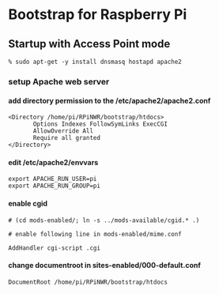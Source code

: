 # Bootstrap for Raspberry Pi

## Startup with Access Point mode

```
% sudo apt-get -y install dnsmasq hostapd apache2
```

### setup Apache web server

#### add directory permission to the /etc/apache2/apache2.conf

```
<Directory /home/pi/RPiNWR/bootstrap/htdocs>
       Options Indexes FollowSymLinks ExecCGI
       AllowOverride All
       Require all granted
</Directory>
```

#### edit /etc/apache2/envvars

```
export APACHE_RUN_USER=pi
export APACHE_RUN_GROUP=pi
```

#### enable cgid

```
# (cd mods-enabled/; ln -s ../mods-available/cgid.* .)

# enable following line in mods-enabled/mime.conf

AddHandler cgi-script .cgi

```
#### change documentroot in sites-enabled/000-default.conf

```
DocumentRoot /home/pi/RPiNWR/bootstrap/htdocs
```

